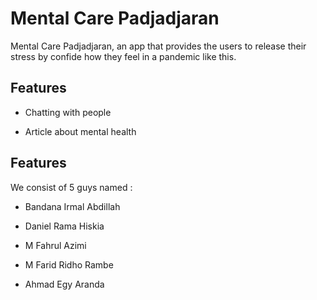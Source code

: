 # Mental Care Padjadjaran

Mental Care Padjadjaran, an app that provides the users to release their stress by confide how they feel in a pandemic like this.

## Features

- Chatting with people

- Article about mental health

## Features

We consist of 5 guys named :

- Bandana Irmal Abdillah

- Daniel Rama Hiskia

- M Fahrul Azimi

- M Farid Ridho Rambe

- Ahmad Egy Aranda
